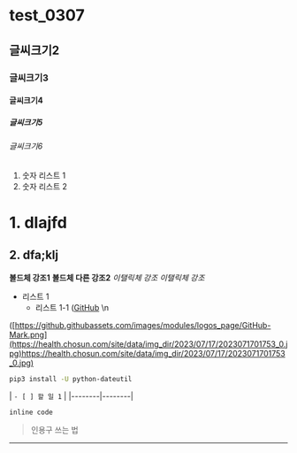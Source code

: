 # test_0307
## 글씨크기2
### 글씨크기3
#### 글씨크기4
##### 글씨크기5
###### 글씨크기6
1. 숫자 리스트 1
2. 숫자 리스트 2
# 1. dlajfd
## 2. dfa;klj
**볼드체 강조1**
__볼드체 다른 강조2__
*이탤릭체 강조*
_이탤릭체 강조_
- 리스트 1
   - 리스트 1-1
([GitHub](https://github.com/) \n

([https://github.githubassets.com/images/modules/logos_page/GitHub-Mark.png](https://health.chosun.com/site/data/img_dir/2023/07/17/2023071701753_0.jpg)https://health.chosun.com/site/data/img_dir/2023/07/17/2023071701753_0.jpg)

```bash
pip3 install -U python-dateutil
```

| `- [ ] 할 일 1` |
|--------|--------|

`inline code`

> 인용구 쓰는 법

---

